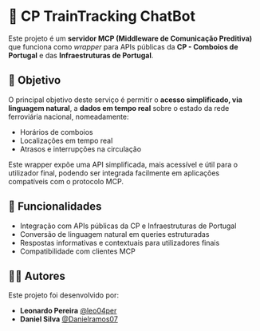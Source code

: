 # 🚆 CP TrainTracking ChatBot

Este projeto é um **servidor MCP (Middleware de Comunicação Preditiva)** que funciona como *wrapper* para APIs públicas da **CP - Comboios de Portugal** e das **Infraestruturas de Portugal**.

## 🎯 Objetivo

O principal objetivo deste serviço é permitir o **acesso simplificado, via linguagem natural**, a **dados em tempo real** sobre o estado da rede ferroviária nacional, nomeadamente:

- Horários de comboios
- Localizações em tempo real
- Atrasos e interrupções na circulação

Este wrapper expõe uma API simplificada, mais acessível e útil para o utilizador final, podendo ser integrada facilmente em aplicações compatíveis com o protocolo MCP.

## 🧪 Funcionalidades

- Integração com APIs públicas da CP e Infraestruturas de Portugal
- Conversão de linguagem natural em queries estruturadas
- Respostas informativas e contextuais para utilizadores finais
- Compatibilidade com clientes MCP

## 🧑‍💻 Autores

Este projeto foi desenvolvido por:

- **Leonardo Pereira** [@leo04per](https://github.com/leo04per)
- **Daniel Silva** [@Danielramos07](https://github.com/Danielramos07)
